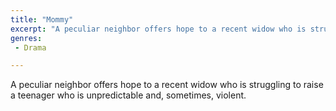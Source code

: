 ```yaml
---
title: "Mommy"
excerpt: "A peculiar neighbor offers hope to a recent widow who is struggling to raise a teenager who is unpredictable and, sometimes, violent."
genres: 
 - Drama

---
```


A peculiar neighbor offers hope to a recent widow who is struggling to raise a teenager who is unpredictable and, sometimes, violent.
